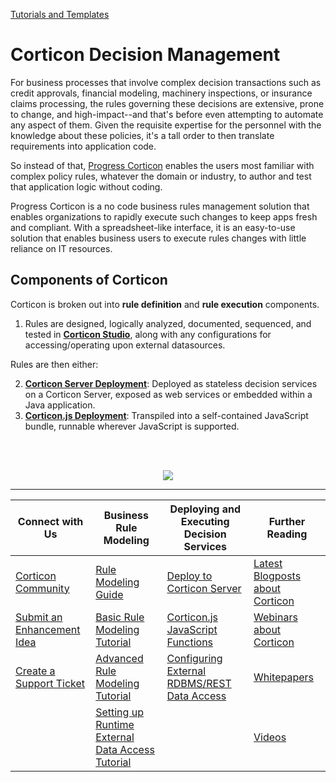 [Tutorials and Templates](https://corticon.github.io/accelerators/#/)

# Corticon Decision Management

For business processes that involve complex decision transactions such as credit approvals, financial modeling, machinery inspections, or insurance claims processing, the rules governing these decisions are extensive, prone to change, and high-impact--and that's before even attempting to automate any aspect of them. Given the requisite expertise for the personnel with the knowledge about these policies, it's a tall order to then translate requirements into application code. 

So instead of that, [Progress Corticon](https://www.progress.com/corticon) enables the users most familiar with complex policy rules, whatever the domain or industry, to author and test that application logic without coding. 

Progress Corticon is a no code business rules management solution that enables organizations to rapidly execute such changes to keep apps fresh and compliant. With a spreadsheet-like interface, it is an easy-to-use solution that enab​​les business users to execute rules changes with little reliance on IT resources.


## Components of Corticon

Corticon is broken out into **rule definition** and **rule execution** components.

1.  Rules are designed, logically analyzed, documented, sequenced, and tested in **[Corticon Studio](https://docs.progress.com/bundle/corticon-quick-reference/page/A-guide-to-Progress-Corticon-Studio.html)**, along with any configurations for accessing/operating upon external datasources.

Rules are then either:

2) **[Corticon Server Deployment](https://docs.progress.com/category/corticon-java)**: Deployed as stateless decision services on a Corticon Server, exposed as web services or embedded within a Java application.
3) **[Corticon.js Deployment](https://docs.progress.com/category/corticon-javascript)**: Transpiled into a self-contained JavaScript bundle, runnable wherever JavaScript is supported.

<br>
<br>
<p align="center">  <img src="https://i.ibb.co/ww4tPNm/sshot-1.png"/>
</p>

--- 

| Connect with Us                                                                                              	| Business Rule Modeling                                                                                                                                                                                 	| Deploying and Executing Decision Services                                                                                                                             	| Further Reading                                                                                         	|
|--------------------------------------------------------------------------------------------------------------	|--------------------------------------------------------------------------------------------------------------------------------------------------------------------------------------------------------	|-----------------------------------------------------------------------------------------------------------------------------------------------------------------------	|---------------------------------------------------------------------------------------------------------	|
| [Corticon Community](https://community.progress.com/s/topic/0TO4Q00000026HaWAI/corticon-general-discussions) 	| [Rule Modeling Guide](https://docs.progress.com/bundle/corticon-rule-modeling/page/Introduction-to-Corticon-rule-modeling.html)                                                                        	| [Deploy to Corticon Server](https://docs.progress.com/category/corticon-java)                                                                                         	| [Latest Blogposts about Corticon](https://www.progress.com/blogs/cognitive-services)                    	|
| [Submit an Enhancement Idea](https://corticon.ideas.aha.io/portal_session/new)                               	| [Basic Rule Modeling Tutorial](https://docs.progress.com/bundle/basic-corticon-tutorial/page/Tutorial-Basic-Rule-Modeling-in-Corticon-Studio.html)                                                     	| [Corticon.js JavaScript Functions](https://docs.progress.com/category/corticon-javascript)                                                                            	| [Webinars about Corticon](https://www.progress.com/webinars?filter=product%5ecorticon%7clanguage%5eall) 	|
| [Create a Support Ticket](https://secure.progress.com/com/)                                                  	| [Advanced Rule Modeling Tutorial](https://docs.progress.com/bundle/adv-corticon-tutorial/page/Tutorial-Advanced-Rule-Modeling-in-Corticon-Studio.html)                                                 	| [Configuring External RDBMS/REST Data Access](https://docs.progress.com/bundle/corticon-data-integration/page/Why-your-rules-might-want-to-access-external-data.html) 	| [Whitepapers](https://www.progress.com/papers?filter=product^corticon)                                  	|
|                                                                                                              	| [Setting up Runtime External Data Access Tutorial](https://docs.progress.com/bundle/corticon-edc-modeling-tutorial/page/Tutorial-Modeling-Progress-Corticon-Rules-to-Access-a-Database-using-EDC.html) 	|                                                                                                                                                                       	| [Videos](https://www.progress.com/video?product=corticon)                                               	|

